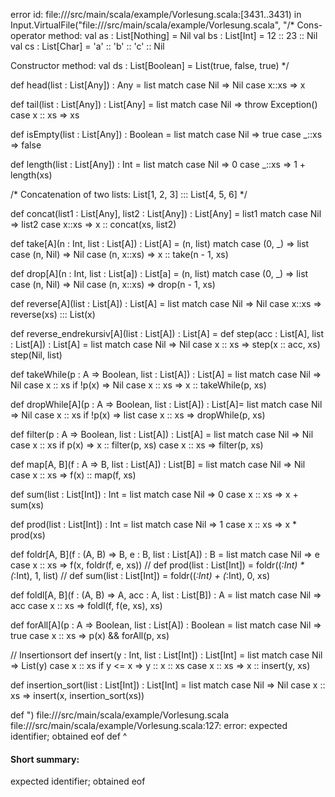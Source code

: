 error id: file://<WORKSPACE>/src/main/scala/example/Vorlesung.scala:[3431..3431) in Input.VirtualFile("file://<WORKSPACE>/src/main/scala/example/Vorlesung.scala", "/*
Cons-operator method:
val as : List[Nothing] = Nil
val bs : List[Int] = 12 :: 23 :: Nil
val cs : List[Char] = 'a' :: 'b' :: 'c' :: Nil

Constructor method:
val ds : List[Boolean] = List(true, false, true) 
*/

def head(list : List[Any]) : Any =
    list match
        case Nil => Nil
        case x::xs => x

def tail(list : List[Any]) : List[Any] =
    list match
        case Nil => throw Exception()
        case x :: xs => xs

def isEmpty(list : List[Any]) : Boolean =
    list match
        case Nil => true
        case _::xs => false

def length(list : List[Any]) : Int =
    list match
        case Nil => 0
        case _::xs => 1 + length(xs)

/* 
Concatenation of two lists:
List[1, 2, 3] ::: List[4, 5, 6]
 */

def concat(list1 : List[Any], list2 : List[Any]) : List[Any] =
    list1 match
        case Nil => list2
        case x::xs => x :: concat(xs, list2)

def take[A](n : Int, list : List[A]) : List[A] =
    (n, list) match
        case (0, _) => list
        case (n, Nil) => Nil
        case (n, x::xs) => x :: take(n - 1, xs)

def drop[A](n : Int, list : List[a]) : List[a] =
    (n, list) match
        case (0, _) => list
        case (n, Nil) => Nil
        case (n, x::xs) => drop(n - 1, xs)

def reverse[A](list : List[A]) : List[A] =
    list match
        case Nil => Nil
        case x::xs => reverse(xs) ::: List(x)

def reverse_endrekursiv[A](list : List[A]) : List[A] =
    def step(acc : List[A], list : List[A]) : List[A] =
        list match
            case Nil => Nil
            case x :: xs => step(x :: acc, xs)
    step(Nil, list)

def takeWhile(p : A => Boolean, list : List[A]) : List[A] =
    list match
        case Nil => Nil
        case x :: xs if !p(x) => Nil
        case x :: xs => x :: takeWhile(p, xs) 

def dropWhile[A](p : A => Boolean, list : List[A]) : List[A]=
    list match
        case Nil => Nil
        case x :: xs if !p(x) => list
        case x :: xs => dropWhile(p, xs) 
    
def filter(p : A => Boolean, list : List[A]) : List[A] =
    list match
        case Nil => Nil
        case x :: xs if p(x) => x :: filter(p, xs)
        case x :: xs => filter(p, xs)
    
def map[A, B](f : A => B, list : List[A]) : List[B] =
    list match 
        case Nil => Nil
        case x :: xs => f(x) :: map(f, xs)

def sum(list : List[Int]) : Int =
    list match
        case Nil => 0
        case x :: xs => x + sum(xs)
    
def prod(list : List[Int]) : Int =
    list match
        case Nil => 1
        case x :: xs => x * prod(xs)

def foldr[A, B](f : (A, B) => B, e : B, list : List[A]) : B =
    list match
        case Nil => e
        case x :: xs => f(x, foldr(f, e, xs))
// def prod(list : List[Int]) = foldr((_:Int) * (_:Int), 1, list)
// def sum(list : List[Int]) = foldr((_:Int) + (_:Int), 0, xs)

def foldl[A, B](f : (A, B) => A, acc : A, list : List[B]) : A =
    list match
        case Nil => acc
        case x :: xs => foldl(f, f(e, xs), xs)
    
def forAll[A](p : A => Boolean, list : List[A]) : Boolean =
    list match
        case Nil => true
        case x :: xs => p(x) && forAll(p, xs)

// Insertionsort
def insert(y : Int, list : List[Int]) : List[Int] =
    list match
        case Nil => List(y)
        case x :: xs if y <= x => y :: x :: xs
        case x :: xs => x :: insert(y, xs) 

def insertion_sort(list : List[Int]) : List[Int] =
    list match
        case Nil => Nil
        case x :: xs => insert(x, insertion_sort(xs))
    
def ")
file://<WORKSPACE>/src/main/scala/example/Vorlesung.scala
file://<WORKSPACE>/src/main/scala/example/Vorlesung.scala:127: error: expected identifier; obtained eof
def 
    ^
#### Short summary: 

expected identifier; obtained eof